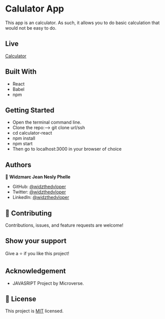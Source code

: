 # Calulator App

This app is an calculator. As such, it allows you to do basic calculation that would not be easy to do.

## Live

[Calculator](https://calculator-react-widz.herokuapp.com/)

## Built With

- React
- Babel
- npm

## Getting Started

- Open the terminal command line.
- Clone the repo:--> git clone url/ssh
- cd calculator-react
- npm install
- npm start
- Then go to localhost:3000 in your browser of choice

## Authors

👤 **Widzmarc Jean Nesly Phelle**

- GitHub: [@widzthedvloper](https://github.com/widzthedvloper)
- Twitter: [@widzthedvloper](https://twitter.com/widzthedvloper)
- LinkedIn: [@widzthedvloper](https://www.linkedin.com/in/widzmarc-jean-nesly-phelle-252a26129/)

## 🤝 Contributing

Contributions, issues, and feature requests are welcome!

## Show your support

Give a ⭐️ if you like this project!

## Acknowledgement

- JAVASRIPT Project by Microverse.

## 📝 License

This project is [MIT](/LICENSE) licensed.
